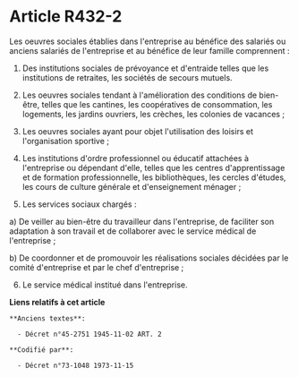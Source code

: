 # Article R432-2

Les oeuvres sociales établies dans l'entreprise au bénéfice des salariés ou anciens salariés de l'entreprise et au bénéfice
de leur famille comprennent :

1. Des institutions sociales de prévoyance et d'entraide telles que les institutions de retraites, les sociétés de secours
mutuels.

2. Les oeuvres sociales tendant à l'amélioration des conditions de bien-être, telles que les cantines, les coopératives de
consommation, les logements, les jardins ouvriers, les crèches, les colonies de vacances ;

3. Les oeuvres sociales ayant pour objet l'utilisation des loisirs et l'organisation sportive ;

4. Les institutions d'ordre professionnel ou éducatif attachées à l'entreprise ou dépendant d'elle, telles que les centres
d'apprentissage et de formation professionnelle, les bibliothèques, les cercles d'études, les cours de culture générale et
d'enseignement ménager ;

5. Les services sociaux chargés :

a) De veiller au bien-être du travailleur dans l'entreprise, de faciliter son adaptation à son travail et de collaborer avec
le service médical de l'entreprise ;

b) De coordonner et de promouvoir les réalisations sociales décidées par le comité d'entreprise et par le chef d'entreprise ;

6. Le service médical institué dans l'entreprise.

**Liens relatifs à cet article**

	**Anciens textes**:

	  - Décret n°45-2751 1945-11-02 ART. 2

	**Codifié par**:

	  - Décret n°73-1048 1973-11-15
